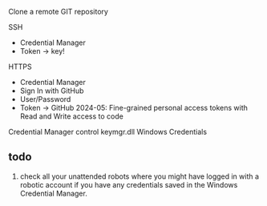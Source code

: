 ---
---

Clone a remote GIT repository

SSH

- Credential Manager
- Token -> key!

HTTPS

- Credential Manager
- Sign In with GitHub
- User/Password
- Token -> GitHub 2024-05: Fine-grained personal access tokens with Read and Write access to code

Credential Manager
control keymgr.dll
Windows Credentials

## todo

1. check all your unattended robots where you might have logged in with a robotic account if you have any credentials saved in the Windows Credential Manager.
